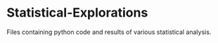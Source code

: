 # Statistical-Explorations
Files containing python code and results of various statistical analysis.
